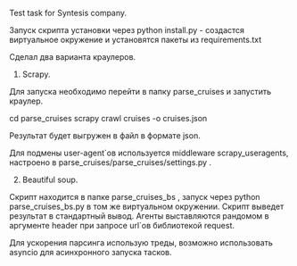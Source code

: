 Test task for Syntesis company.

Запуск скрипта установки через python install.py  - создастся виртуальное окружение и установятся пакеты из requirements.txt

Сделал два варианта краулеров.

1) Scrapy.

Для запуска необходимо перейти в папку parse_cruises и запустить краулер.

cd parse_cruises
scrapy crawl cruises -o cruises.json


Результат будет выгружен в файл в формате json.

Для подмены user-agent`ов используется middleware  scrapy_useragents, настроено в parse_cruises/parse_cruises/settings.py .


2) Beautiful soup.

Скрипт находится в папке parse_cruises_bs , запуск через python parse_cruises_bs.py  в том же виртуальном окружении. Скрипт выведет результат в стандартный вывод.  Агенты выставляются рандомом в аргументе header при запросе url`ов библиотекой request.

Для ускорения парсинга использую треды, возможно использовать asyncio для асинхронного запуска тасков.
